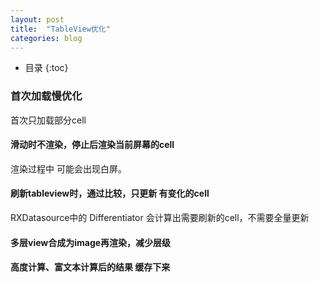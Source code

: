 ```yaml
---
layout: post
title:  "TableView优化"
categories: blog
---
```


* 目录
{:toc}

### 首次加载慢优化

首次只加载部分cell


#### 滑动时不渲染，停止后渲染当前屏幕的cell

渲染过程中 可能会出现白屏。



#### 刷新tableview时，通过比较，只更新 有变化的cell

RXDatasource中的 Differentiator 会计算出需要刷新的cell，不需要全量更新


#### 多层view合成为image再渲染，减少层级



#### 高度计算、富文本计算后的结果 缓存下来





